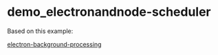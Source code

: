 # demo_electronandnode-scheduler

Based on this example:

[electron-background-processing](https://github.com/sgdan/electron-background-processing/blob/master/background.html)